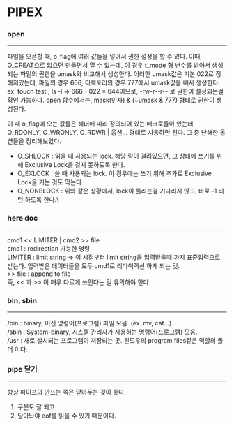 # PIPEX

### open
---
파일을 오픈할 때, o_flag에 여러 값들을 넣어서 권한 설정을 할 수 있다. 이때, O_CREAT으로 없으면 만들면서 열 수 있는데, 이 경우 t_mode 형 변수를 받아서 생성되는 파일의 권한을 umask와 비교해서 생성한다.
이러한 umask값은 기본 022로 정해져있는데, 파일의 경우 666, 디렉토리의 경우 777에서 umask값을 빼서 생성한다.
ex. touch test ; ls -l => 666 - 022 = 644이므로, -rw-r--r-- 로 권한이 설정되는걸 확인 가능하다.
open 함수에서는, mask(인자) & (~umask & 777) 형태로 권한이 생성된다.

이 때 o_flag에 오는 값들은 헤더에 미리 정의되어 있는 매크로들이 있는데, O_RDONLY, O_WRONLY, O_RDWR | 옵션... 형태로 사용하면 된다.
그 중 난해한 옵션들을 정리해보았다.
- O_SHLOCK : 읽을 때 사용되는 lock. 해당 락이 걸려있으면, 그 상태에 쓰기를 위해 Exclusive Lock을 걸지 못하도록 한다.
- O_EXLOCK : 쓸 때 사용되는 lock. 이 경우에는 쓰기 위해 추가로 Exclusive Lock을 거는 것도 막는다.
- O_NONBLOCK : 위와 같은 상황에서, lock이 풀리는걸 기다리지 않고, 바로 -1 리턴 하도록 한다.\

### here doc
---
cmd1 << LIMITER | cmd2 >> file<br/>
cmd1 : redirection 가능한 명령<br/>
LIMITER : limit string => 이 시점부터 limit string을 입력받을때 까지 표준입력으로 받는다. 입력받은 데이터들을 모두 cmd1로 리다이렉션 하게 되는 것.<br/>
\>> file : append to file<br/>
즉, << 과 >> 이 매우 다르게 쓰인다는 걸 유의해야 한다.

### bin, sbin
---
/bin : binary, 이진 명령어(프로그램) 파일 모음. (ex. mv, cat...)<br/>
/sbin : System-binary, 시스템 관리자가 사용하는 명령어(프로그램) 모음.<br/>
/usr : 새로 설치되는 프로그램이 저장되는 곳. 윈도우의 program files같은 역할의 폴더 이다.

### pipe 닫기
---
항상 파이프의 안쓰는 쪽은 닫아두는 것이 좋다.
1. 구분도 잘 되고
2. 닫아놔야 eof를 읽을 수 있기 때문이다.
